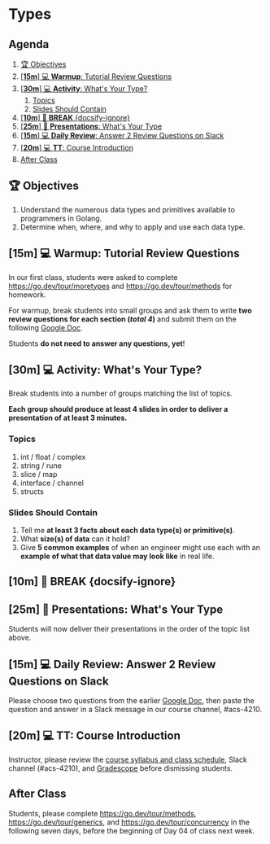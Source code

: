 # Types

<!-- omit in toc -->
## Agenda

1. [🏆 Objectives](#%F0%9F%8F%86%2D%6F%62%6A%65%63%74%69%76%65%73)
1. [\[**15m**\] 💻 **Warmup**: Tutorial Review Questions](#%5B%2A%2A%31%35%6D%2A%2A%5D%2D%F0%9F%92%BB%2D%2A%2A%77%61%72%6D%75%70%2A%2A%3A%2D%74%75%74%6F%72%69%61%6C%2D%72%65%76%69%65%77%2D%71%75%65%73%74%69%6F%6E%73)
1. [\[**30m**\] 💻 **Activity**: What's Your Type?](#%5B%2A%2A%33%30%6D%2A%2A%5D%2D%F0%9F%92%BB%2D%2A%2A%61%63%74%69%76%69%74%79%2A%2A%3A%2D%77%68%61%74%27%73%2D%79%6F%75%72%2D%74%79%70%65%3F)
   1. [Topics](#%74%6F%70%69%63%73)
   1. [Slides Should Contain](#%73%6C%69%64%65%73%2D%73%68%6F%75%6C%64%2D%63%6F%6E%74%61%69%6E)
1. [\[**10m**\] 🌴 **BREAK** {docsify-ignore}](#%5B%2A%2A%31%30%6D%2A%2A%5D%2D%F0%9F%8C%B4%2D%2A%2A%62%72%65%61%6B%2A%2A%2D%7B%64%6F%63%73%69%66%79%2D%69%67%6E%6F%72%65%7D)
1. [\[**25m**\] 👀 **Presentations**: What's Your Type](#%5B%2A%2A%32%35%6D%2A%2A%5D%2D%F0%9F%91%80%2D%2A%2A%70%72%65%73%65%6E%74%61%74%69%6F%6E%73%2A%2A%3A%2D%77%68%61%74%27%73%2D%79%6F%75%72%2D%74%79%70%65)
1. [\[**15m**\] 💻 **Daily Review**: Answer 2 Review Questions on Slack](#%5B%2A%2A%31%35%6D%2A%2A%5D%2D%F0%9F%92%BB%2D%2A%2A%64%61%69%6C%79%2D%72%65%76%69%65%77%2A%2A%3A%2D%61%6E%73%77%65%72%2D%32%2D%72%65%76%69%65%77%2D%71%75%65%73%74%69%6F%6E%73%2D%6F%6E%2D%73%6C%61%63%6B)
1. [\[**20m**\] 💻 **TT**: Course Introduction](#%5B%2A%2A%32%30%6D%2A%2A%5D%2D%F0%9F%92%BB%2D%2A%2A%74%74%2A%2A%3A%2D%63%6F%75%72%73%65%2D%69%6E%74%72%6F%64%75%63%74%69%6F%6E)
1. [After Class](#%61%66%74%65%72%2D%63%6C%61%73%73)




 ## 🏆 Objectives

1. Understand the numerous data types and primitives available to programmers in Golang.
1. Determine when, where, and why to apply and use each data type.

<!-- > -->

## [**15m**] 💻 **Warmup**: Tutorial Review Questions

In our first class, students were asked to complete <https://go.dev/tour/moretypes> and <https://go.dev/tour/methods> for homework.

For warmup, break students into small groups and ask them to write **two review questions for each section (_total 4_)** and submit them on the following [Google Doc](https://docs.google.com/document/d/1abDp0UH2HIR1RJPcYhbz1Hrs4092gr2maqBVwtafnUk/edit).

Students **do not need to answer any questions, yet**!

<!-- > -->

## [**30m**] 💻 **Activity**: What's Your Type?

Break students into a number of groups matching the list of topics.

**Each group should produce at least 4 slides in order to deliver a presentation of at least 3 minutes.**

### Topics

1. int / float / complex
1. string / rune
1. slice / map
1. interface / channel
1. structs

### Slides Should Contain

1. Tell me **at least 3 facts about each data type(s) or primitive(s)**.
2. What **size(s) of data** can it hold?
3. Give **5 common examples** of when an engineer might use each with an **example of what that data value may look like** in real life.

<!-- > -->

## [**10m**] 🌴 **BREAK** {docsify-ignore}

<!-- > -->

 ## [**25m**] 👀 **Presentations**: What's Your Type

 Students will now deliver their presentations in the order of the topic list above.

 <!-- > -->

## [**15m**] 💻 **Daily Review**: Answer 2 Review Questions on Slack

Please choose two questions from the earlier [Google Doc](https://docs.google.com/document/d/1abDp0UH2HIR1RJPcYhbz1Hrs4092gr2maqBVwtafnUk/edit), then paste the question and answer in a Slack message in our course channel, #acs-4210.

<!-- > -->

## [**20m**] 💻 **TT**: Course Introduction

Instructor, please review the [course syllabus and class schedule](../README.md), Slack channel (#acs-4210), and [Gradescope](https://gradescope.com) before dismissing students.

<!-- > -->

## After Class

Students, please complete <https://go.dev/tour/methods>, <https://go.dev/tour/generics>, and <https://go.dev/tour/concurrency> in the following seven days, before the beginning of Day 04 of class next week.
